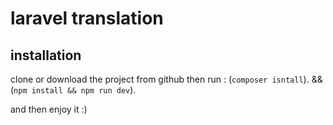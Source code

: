 # laravel translation

## installation

clone or download the project from github then run :
(```composer isntall```).
&&
(```npm install && npm run dev```).


and then enjoy it :)
